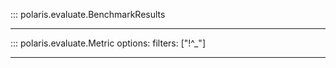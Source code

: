 
::: polaris.evaluate.BenchmarkResults

---

::: polaris.evaluate.Metric
    options: 
        filters: ["!^_"]

---
